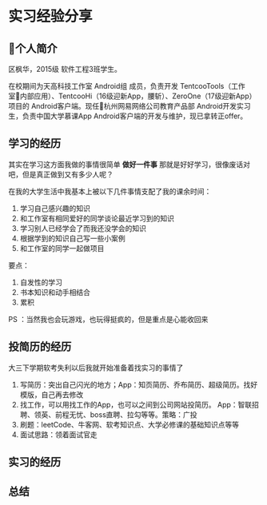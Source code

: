 # 实习经验分享

## 个人简介

区枫华，2015级 软件工程3班学生。

在校期间为天高科技工作室 Android组 成员，负责开发 TentcooTools（工作室内部应用）、TentcooHi（16级迎新App，腰斩）、ZeroOne（17级迎新App）项目的 Android客户端。现任杭州网易网络公司教育产品部 Android开发实习生，负责中国大学慕课App Android客户端的开发与维护，现已拿转正offer。

## 学习的经历

其实在学习这方面我做的事情很简单 **做好一件事** 那就是好好学习，很像废话对吧，但是真正做到又有多少人呢？

在我的大学生活中我基本上被以下几件事情支配了我的课余时间：

1. 学习自己感兴趣的知识
2. 和工作室有相同爱好的同学谈论最近学习到的知识
3. 学习别人已经学会了而我还没学会的知识
4. 根据学到的知识自己写一些小案例
5. 和工作室的同学一起做项目

要点：

1. 自发性的学习
2. 书本知识和动手相结合
3. 累积

PS ：当然我也会玩游戏，也玩得挺疯的，但是重点是心能收回来

## 投简历的经历

大三下学期软考失利以后我就开始准备着找实习的事情了

1. 写简历：突出自己闪光的地方；App：知页简历、乔布简历、超级简历。找好模版，自己再去修改
2. 找工作，可以用找工作的App，也可以之间到公司网站投简历。 App：智联招聘、领英、前程无忧、boss直聘、拉勾等等。策略：广投
3. 刷题：leetCode、牛客网、软考知识点、大学必修课的基础知识点等等
4. 面试思路：领着面试官走

## 实习的经历



## 总结